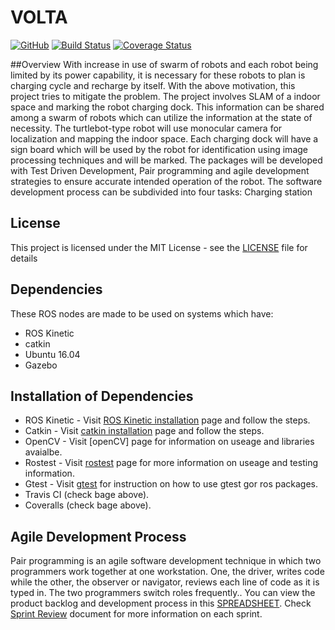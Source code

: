 # VOLTA
[![GitHub](https://img.shields.io/github/license/mashape/apistatus.svg)](https://github.com/bsaisudh/VOLTA/blob/master/LICENSE)
[![Build Status](https://travis-ci.org/bsaisudh/VOLTA.svg?branch=master)](https://travis-ci.org/bsaisudh/VOLTA)
[![Coverage Status](https://coveralls.io/repos/github/bsaisudh/VOLTA/badge.svg)](https://coveralls.io/github/bsaisudh/VOLTA)

##Overview
With increase in use of swarm of robots and each robot being limited by its power
capability, it is necessary for these robots to plan is charging cycle and recharge by
itself. With the above motivation, this project tries to mitigate the problem. The project
involves SLAM of a indoor space and marking the robot charging dock. This information
can be shared among a swarm of robots which can utilize the information at the state of
necessity.
The turtlebot-type robot will use monocular camera for localization and mapping the
indoor space. Each charging dock will have a sign board which will be used by the robot
for identification using image processing techniques and will be marked.
The packages will be developed with Test Driven Development, Pair programming and
agile development strategies to ensure accurate intended operation of the robot.
The software development process can be subdivided into four tasks: Charging station

## License

This project is licensed under the MIT License - see the [LICENSE](https://github.com/bsaisudh/VOLTA/blob/master/LICENSE) file for details

## Dependencies

These ROS nodes are made to be used on systems which have:
* ROS Kinetic
* catkin
* Ubuntu 16.04
* Gazebo

## Installation of Dependencies

* ROS Kinetic - Visit [ROS Kinetic installation](http://wiki.ros.org/kinetic/Installation) page and follow the steps.
* Catkin - Visit [catkin installation](http://wiki.ros.org/catkin) page and follow the steps.
* OpenCV - Visit [openCV][](https://opencv.org/about.html) page for information on useage and libraries avaialbe. 
* Rostest - Visit [rostest](http://wiki.ros.org/rostest) page for more information on useage and testing information.
* Gtest - Visit [gtest](http://wiki.ros.org/gtest) for instruction on how to use gtest gor ros packages.
* Travis CI (check bage above).
* Coveralls (check bage above).

## Agile Development Process
Pair programming is an agile software development technique in which two programmers work together at one workstation. One, the driver, writes code while the other, the observer or navigator, reviews each line of code as it is typed in. The two programmers switch roles frequently.. You can view the product backlog and development process in this [SPREADSHEET](https://docs.google.com/spreadsheets/d/1tfC8Jz-bgWB9GVRdzZb_OC4-lZSaKUidK2g5616C-TQ/edit#gid=904828225). Check [Sprint Review](https://docs.google.com/document/d/1OSMLGCIpMDP75UOx2Cv_yI2V-nHLj1y-wEeSGF1F2Mw/edit) document for more information on each sprint.


